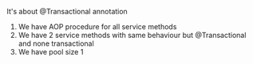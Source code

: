 It's about @Transactional annotation

1. We have AOP procedure for all service methods
2. We have 2 service methods with same behaviour but @Transactional and none transactional
3. We have pool size 1




